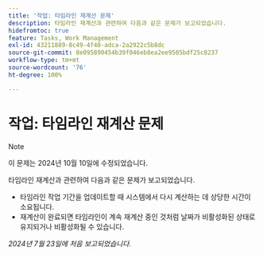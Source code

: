 ```yaml
---
title: '작업: 타임라인 재계산 문제'
description: 타임라인 재계산과 관련하여 다음과 같은 문제가 보고되었습니다.
hidefromtoc: true
feature: Tasks, Work Management
exl-id: 43211889-8c49-4f40-adca-2a2922c5b8dc
source-git-commit: 8e095890454b39f046eb8ea2ee9505bdf25c8237
workflow-type: tm+mt
source-wordcount: '76'
ht-degree: 100%

---
```


# 작업: 타임라인 재계산 문제

>[!NOTE]
>
>이 문제는 2024년 10월 10일에 수정되었습니다.

타임라인 재계산과 관련하여 다음과 같은 문제가 보고되었습니다.

* 타임라인 작업 기간을 업데이트할 때 시스템에서 다시 계산하는 데 상당한 시간이 소요됩니다.
* 재계산이 완료되면 타임라인이 계속 재계산 중인 것처럼 날짜가 비활성화된 상태로 유지되거나 비활성화될 수 있습니다.

_2024년 7월 23일에 처음 보고되었습니다._
